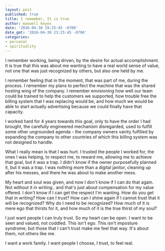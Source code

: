 ```yaml
---
layout: post
published: true
title: I remember, It is true
author: maxwell keyes
date: '2016-04-30 19:25:45 -0700'
date_gmt: '2016-04-30 23:25:45 -0700'
categories:
- personal
- spirituality
---
```

I remember working, being driven, by the desire for actual accomplishment. It is
true that this was about me wanting to have a real world sense of value, not one
that was just recognized by others, but also one held by me.

I remember feeling that in the moment, that was part of me, during the process.
I remember my plans to perfect the machine that was the shared hosting wing of
the company. I remember envisioning how well our team could be trained to help
the customers we supported, how trouble free the billing system that I was
replacing would be, and how much we would be able to start actually advertising
because we could finally have that capacity.

I worked hard for 4 years towards this goal, only to have the order I had
brought, the carefully engineered mechanism disregarded, used to fulfill some
other ungrounded agenda - the company owners vanity fulfilled by expanding the
company to other countries of which this billing system was not designed to
handle.

What I really mean is that I was hurt. I trusted the people I worked for, the
ones I was helping, to respect me, to reward me, allowing me to achieve that
goal, but it was a trap. I didn't know if the owner purposefully planned it,
but it was a trap. I was nothing more than a digital janitor, cleaning up after
his messes, and there he was about to make another mess.

My heart and soul was given, and now I don't know if I can do that again. Not
without it in writing.. and that's just about compensation for my value offered.
I don't know if I can get the respect I'm wanting. How do you get that in
writing? How can I trust? How can I shine again if I cannot trust that it will
be recognized? Why do I need to be recognized? How much of it is mere ego that
thirsts for it, and how much of it is the true thirst of my soul?

I just want people I can truly trust. So my heart can be open. I want to be seen
and valued, not coddled. This isn't ego. This isn't imposture syndrome, but
those that I can't trust make me feel that way. It's about them, not others
like me.

I want a work family. I want people I choose, I trust, to feel real.
